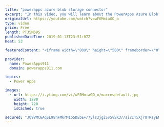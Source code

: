 ```yaml
---
title: "powerapps azure blob storage connector"
excerpt: "In this video, you will learn about the PowerApps Azure Blob Storage connector. We will walk through how to setup an Azure Blob Storage account, how to use Azure Storage Explorer, and finally how to use Azure Blob Storage with PowerApps. If you need to work with files with your PowerApps you need this"
originalUrl: https://youtube.com/watch?v=wF0MmiaGO_o
type: video
price: Free
length: PT35M59S
publishedDateTime: 2019-01-13T23:51:07Z
heat: 53

featuredContent: "<iframe width=\"800\" height=\"500\" frameborder=\"0\" src=\"https://www.youtube.com/embed/wF0MmiaGO_o\" allow=\"accelerometer; autoplay; encrypted-media; gyroscope; picture-in-picture\" allowfullscreen></iframe>"

provider:
  name: PowerApps911
  domain: powerapps911.com

topics:
  - Power Apps

images:
  - url: https://i.ytimg.com/vi/wF0MmiaGO_o/maxresdefault.jpg
    width: 1280
    height: 720
    isCached: true

secured: "JU9VMCGAqSL98hFMkrM1o5DEbE+/7yls3jgiSvSvSK3//si2IT5XjrOTRsyEM5FQpx981tlNXeNoUIYWakHG6oQ6NcNJsir8DluB1GbjNj5D6pzx/HmEyAbXR5Y2FtqufKjDSrLTqHKwt7D5eChpbJeegVZEJgl/JGLTf9kNpSsEcuMcy7lRJf3euqLwaKagme7ShL60zZo00K06Rb6aQ5C3MQoRusFA/LghHs2ll8+wxoibk/J0WppRytADGNb/JSFwvGppVpEJvytqXroCF+C9PvCmWDSZUnn05ccm3lxzFjscnYL2EXJeEC0k1DIGwPAiNyrswX9HP4LvHcsH9fpPWPT1PcL/IOzdQ8US60k0IqNbzP22W1JkvLPaFL+QVPy2p27aXyxeXhKlsfxu03MLq6WWtjP2U5BdTOeUUow=;/h0jejHpy9Y1ZetK1ua2qg=="
---
```


